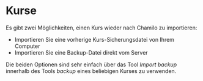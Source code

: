 # Kurse

Es gibt zwei Möglichkeiten, einen Kurs wieder nach Chamilo zu importieren:

* Importieren Sie eine vorherige Kurs-Sicherungsdatei von Ihrem Computer
* Importieren Sie eine Backup-Datei direkt vom Server

Die beiden Optionen sind sehr einfach über das Tool _Import backup_ innerhalb des Tools _backup_ eines beliebigen Kurses zu verwenden.